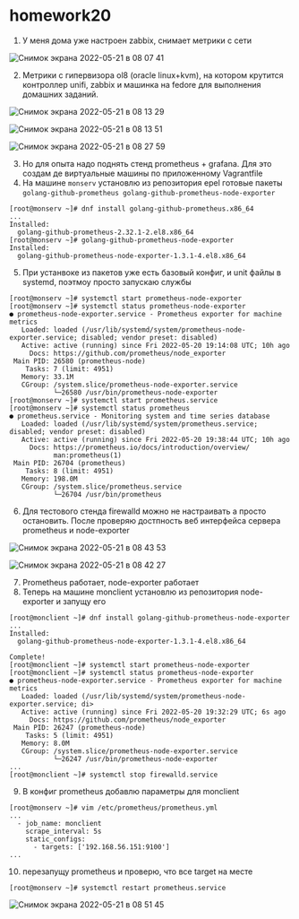 # homework20

1. У меня дома уже настроен zabbix, снимает метрики с сети

![Снимок экрана 2022-05-21 в 08 07 41](https://user-images.githubusercontent.com/98701086/169636398-131f2d05-3935-49b7-9c37-ab0fdb95fd4f.png)

2. Метрики с гипервизора ol8 (oracle linux+kvm), на котором крутится контроллер unifi, zabbix и машинка на fedore для выполнения домашних заданий.

![Снимок экрана 2022-05-21 в 08 13 29](https://user-images.githubusercontent.com/98701086/169636621-5f27e596-710c-4564-bb0c-bc9704c97c7c.png)

![Снимок экрана 2022-05-21 в 08 13 51](https://user-images.githubusercontent.com/98701086/169636631-0a9e03e9-f10d-4beb-99a2-e46b55873093.png)

![Снимок экрана 2022-05-21 в 08 27 59](https://user-images.githubusercontent.com/98701086/169637006-13ddfa55-30bf-490f-a47b-b4f916ba22e6.png)

3. Но для опыта надо поднять стенд prometheus + grafana. Для это создам де виртуальные машины по приложенному Vagrantfile
4. На машине `monserv` установлю из репозитория epel готовые пакеты `golang-github-prometheus golang-github-prometheus-node-exporter`

```
[root@monserv ~]# dnf install golang-github-prometheus.x86_64
...
Installed:
  golang-github-prometheus-2.32.1-2.el8.x86_64
[root@monserv ~]# golang-github-prometheus-node-exporter
Installed:
  golang-github-prometheus-node-exporter-1.3.1-4.el8.x86_64
```

5. При устанвоке из пакетов уже есть базовый конфиг, и unit файлы в systemd, поэтмоу просто запускаю службы

```
[root@monserv ~]# systemctl start prometheus-node-exporter
[root@monserv ~]# systemctl status prometheus-node-exporter
● prometheus-node-exporter.service - Prometheus exporter for machine metrics
   Loaded: loaded (/usr/lib/systemd/system/prometheus-node-exporter.service; disabled; vendor preset: disabled)
   Active: active (running) since Fri 2022-05-20 19:14:08 UTC; 10h ago
     Docs: https://github.com/prometheus/node_exporter
 Main PID: 26580 (prometheus-node)
    Tasks: 7 (limit: 4951)
   Memory: 33.1M
   CGroup: /system.slice/prometheus-node-exporter.service
           └─26580 /usr/bin/prometheus-node-exporter
[root@monserv ~]# systemctl start prometheus.service
[root@monserv ~]# systemctl status prometheus
● prometheus.service - Monitoring system and time series database
   Loaded: loaded (/usr/lib/systemd/system/prometheus.service; disabled; vendor preset: disabled)
   Active: active (running) since Fri 2022-05-20 19:38:44 UTC; 10h ago
     Docs: https://prometheus.io/docs/introduction/overview/
           man:prometheus(1)
 Main PID: 26704 (prometheus)
    Tasks: 8 (limit: 4951)
   Memory: 198.0M
   CGroup: /system.slice/prometheus.service
           └─26704 /usr/bin/prometheus

```

6. Для тестового стенда firewalld можно не настраивать а просто остановить. После проверяю достпность веб интерфейса сервера prometheus и node-exporter

![Снимок экрана 2022-05-21 в 08 43 53](https://user-images.githubusercontent.com/98701086/169637583-6a69800f-5e11-4f5d-ba4b-a919ea57144a.png)

![Снимок экрана 2022-05-21 в 08 42 27](https://user-images.githubusercontent.com/98701086/169637592-4f202eb8-4351-4dfe-8ea9-c944bd25a35c.png)

7. Prometheus работает, node-exporter работает
8. Теперь на машине monclient установлю из репозитория node-exporter и запущу его 

```
[root@monclient ~]# dnf install golang-github-prometheus-node-exporter
...
Installed:
  golang-github-prometheus-node-exporter-1.3.1-4.el8.x86_64

Complete!
[root@monclient ~]# systemctl start prometheus-node-exporter
[root@monclient ~]# systemctl status prometheus-node-exporter
● prometheus-node-exporter.service - Prometheus exporter for machine metrics
   Loaded: loaded (/usr/lib/systemd/system/prometheus-node-exporter.service; di>
   Active: active (running) since Fri 2022-05-20 19:32:29 UTC; 6s ago
     Docs: https://github.com/prometheus/node_exporter
 Main PID: 26247 (prometheus-node)
    Tasks: 5 (limit: 4951)
   Memory: 8.0M
   CGroup: /system.slice/prometheus-node-exporter.service
           └─26247 /usr/bin/prometheus-node-exporter
...
[root@monclient ~]# systemctl stop firewalld.service
```

9. В конфиг prometheus добавлю параметры для monclient
```
[root@monserv ~]# vim /etc/prometheus/prometheus.yml
...
  - job_name: monclient
    scrape_interval: 5s
    static_configs:
      - targets: ['192.168.56.151:9100']
...
```
10. перезапущу prometheus и проверю, что все target на месте

```
[root@monserv ~]# systemctl restart prometheus.service
```

![Снимок экрана 2022-05-21 в 08 51 45](https://user-images.githubusercontent.com/98701086/169637802-09b3db71-37d7-4a3b-979a-35be6a9704e5.png)




